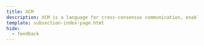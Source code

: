 ```yaml
---
title: XCM
description: XCM is a language for cross-consensus communication, enabling blockchains to interact, transfer assets, and leverage each other's capabilities.
template: subsection-index-page.html
hide:
  - feedback
---
```

